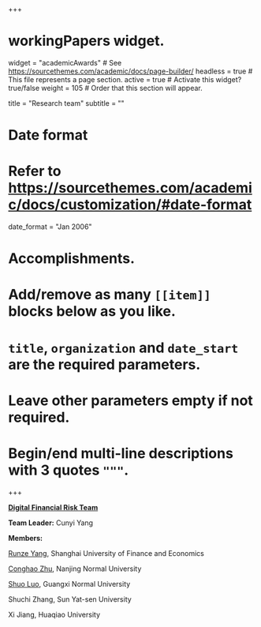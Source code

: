 +++
# workingPapers widget.
widget = "academicAwards"  # See https://sourcethemes.com/academic/docs/page-builder/
headless = true  # This file represents a page section.
active = true  # Activate this widget? true/false
weight = 105  # Order that this section will appear.

title = "Research team"
subtitle = ""

# Date format
#   Refer to https://sourcethemes.com/academic/docs/customization/#date-format
date_format = "Jan 2006"

# Accomplishments.
#   Add/remove as many `[[item]]` blocks below as you like.
#   `title`, `organization` and `date_start` are the required parameters.
#   Leave other parameters empty if not required.
#   Begin/end multi-line descriptions with 3 quotes `"""`.

+++

**<a href="https://www.researchgate.net/lab/Digital-Financial-Risk-Lab-Cunyi-Yang" target="_blank">Digital Financial Risk Team</a>**

**Team Leader:** Cunyi Yang

**Members:**

<a href="https://www.researchgate.net/profile/Runze-Yang-8" target="_blank">Runze Yang</a>, Shanghai University of Finance and Economics

<a href="https://www.researchgate.net/profile/Conghao-Zhu" target="_blank">Conghao Zhu</a>, Nanjing Normal University

<a href="https://www.researchgate.net/profile/Shuo-Luo-2" target="_blank">Shuo Luo</a>, Guangxi Normal University

Shuchi Zhang, Sun Yat-sen University

Xi Jiang, Huaqiao University

